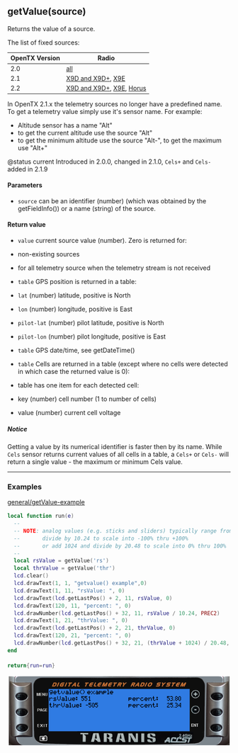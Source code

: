 <!-- This file was generated by the script. Do not edit it, any changes will be lost! -->

## getValue(source)



Returns the value of a source.

The list of fixed sources:

| OpenTX Version | Radio |
|----------------|-------|
| 2.0 | [all](http://downloads-20.open-tx.org/firmware/lua_fields.txt) |
| 2.1 | [X9D and X9D+](http://downloads-21.open-tx.org/firmware/lua_fields_taranis.txt), [X9E](http://downloads-21.open-tx.org/firmware/lua_fields_taranis_x9e.txt) |
| 2.2 | [X9D and X9D+](http://downloads.open-tx.org/2.2/firmware/lua_fields_x9d.txt), [X9E](http://downloads.open-tx.org/2.2/firmware/lua_fields_x9e.txt), [Horus](http://downloads.open-tx.org/2.2/firmware/lua_fields_x12s.txt) |


In OpenTX 2.1.x the telemetry sources no longer have a predefined name.
To get a telemetry value simply use it's sensor name. For example:
 * Altitude sensor has a name "Alt"
 * to get the current altitude use the source "Alt"
 * to get the minimum altitude use the source "Alt-", to get the maximum use "Alt+"

@status current Introduced in 2.0.0, changed in 2.1.0, `Cels+` and
`Cels-` added in 2.1.9


#### Parameters

* `source`  can be an identifier (number) (which was obtained by the getFieldInfo())
or a name (string) of the source.



#### Return value

* `value` current source value (number). Zero is returned for:
 * non-existing sources
 * for all telemetry source when the telemetry stream is not received

* `table` GPS position is returned in a table:
 * `lat` (number) latitude, positive is North
 * `lon` (number) longitude, positive is East
 * `pilot-lat` (number) pilot latitude, positive is North
 * `pilot-lon` (number) pilot longitude, positive is East

* `table` GPS date/time, see getDateTime()

* `table` Cells are returned in a table
(except where no cells were detected in which
case the returned value is 0):
 * table has one item for each detected cell:
  * key (number) cell number (1 to number of cells)
  * value (number) current cell voltage



##### Notice
Getting a value by its numerical identifier is faster then by its name.
While `Cels` sensor returns current values of all cells in a table, a `Cels+` or
`Cels-` will return a single value - the maximum or minimum Cels value.




---

### Examples

<a class="dlbtn" href="https://raw.githubusercontent.com/opentx/lua-reference-guide/opentx_2.2/general/getValue-example.lua">general/getValue-example</a>

```lua
local function run(e)
  --
  -- NOTE: analog values (e.g. sticks and sliders) typically range from -1024 to +1024
  --       divide by 10.24 to scale into -100% thru +100%
  --       or add 1024 and divide by 20.48 to scale into 0% thru 100%
  --
  local rsValue = getValue('rs')
  local thrValue = getValue('thr')
  lcd.clear()
  lcd.drawText(1, 1, "getvalue() example",0)
  lcd.drawText(1, 11, "rsValue: ", 0)
  lcd.drawText(lcd.getLastPos() + 2, 11, rsValue, 0)
  lcd.drawText(120, 11, "percent: ", 0)
  lcd.drawNumber(lcd.getLastPos() + 32, 11, rsValue / 10.24, PREC2)
  lcd.drawText(1, 21, "thrValue: ", 0)
  lcd.drawText(lcd.getLastPos() + 2, 21, thrValue, 0)
  lcd.drawText(120, 21, "percent: ", 0)
  lcd.drawNumber(lcd.getLastPos() + 32, 21, (thrValue + 1024) / 20.48, PREC2)
end

return{run=run}
```

![](getValue-example.png)

